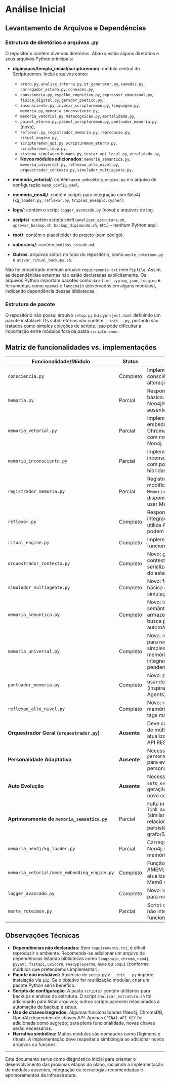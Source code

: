 # Análise Inicial

## Levantamento de Arquivos e Dependências

### Estrutura de diretórios e arquivos .py
O repositório contém diversos diretórios. Abaixo estão alguns diretórios e seus arquivos Python principais:

- **digimapas/templo_inicial/scripturemon/**: módulo central do Scripturemon. Inclui arquivos como:
  - `afeto.py`, `analise_interna.py`, `bt_generator.py`, `camadas.py`, `carregador_estado.py`, `conexoes.py`,
  - `consciencia.py`, `espelho_cognitivo.py`, `expressor_emocional.py`, `fisica_digital.py`, `gerador_poetico.py`,
  - `inconsciente.py`, `invocar_scripturemon.py`, `linguagem.py`, `memoria.py`, `memoria_inconsciente.py`,
  - `memoria_vetorial.py`, `metacognicao.py`, `mortalidade.py`,
  - `painel_eterno.py`, `painel_scripturemon.py`, `pontuador_memoria.py` (novo),
  - `reflexor.py`, `registrador_memoria.py`, `reproducao.py`, `ritual_engine.py`,
  - `scripturemon_api.py`, `scripturemon_eterno.py`, `scripturemon_loop.py`,
  - `sistema_simulacao_humana.py`, `testar_api_local.py`, `viralidade.py`,
  - **Novos módulos adicionados:** `memoria_semantica.py`, `memoria_universal.py`, `reflexao_alto_nivel.py`,
    `orquestrador_contexto.py`, `simulador_multiagente.py`.

- **memoria_vetorial/**: contém `amem_embedding_engine.py` e o arquivo de configuração `mem0_config.yaml`.

- **memoria_neo4j/**: contém scripts para integração com Neo4j (`kg_loader.py`, `reflexor.py`, `triplas_exemplo.cypher`).

- **logs/**: contém o script `logger_avancado.py` (novo) e arquivos de log.

- **scripts/**: contém scripts shell (`analisar_estrutura.sh`, `aprovar_backup.sh`, `backup_digimundo.sh`, etc.) – nenhum Python aqui.

- **root/**: contém o placeholder do projeto (sem código).

- **soberania/**: contém `pedidos_estudo.md`.

- **Outros**: arquivos soltos no topo do repositório, como `mente_roteimon.py` e `ativar_ritual_backups.sh`.

Não foi encontrado nenhum arquivo `requirements.txt` nem `Pipfile`. Assim, as dependências externas não estão declaradas explicitamente. Os arquivos Python importam pacotes como `datetime`, `typing`, `json`, `logging` e ferramentas como `openai` e `langchain` (observados em alguns módulos), indicando dependência dessas bibliotecas.

### Estrutura de pacote
O repositório não possui arquivo `setup.py` ou `pyproject.toml` definindo um pacote instalável. Os subdiretórios não contêm `__init__.py`, portanto são tratados como simples coleções de scripts. Isso pode dificultar a importação entre módulos fora da pasta `scripturemon`.

## Matriz de funcionalidades vs. implementações

| Funcionalidade/Módulo                       | Status      | Observações |
|--------------------------------------------|-------------|-------------|
| `consciencia.py`                            | Completo    | Implementa as camadas de consciência. Não requer alterações imediatas. |
| `memoria.py`                                | Parcial     | Responsável pela memória básica. Integrações com Neo4j/Chroma ainda ausentes. |
| `memoria_vetorial.py`                       | Parcial     | Implementa motor de embeddings (AMEM) com Chroma; precisa integrar com novas memórias e Neo4j. |
| `memoria_inconsciente.py`                   | Parcial     | Implementa memória de inconsciente; integração com pontuação e memórias híbridas pendente. |
| `registrador_memoria.py`                    | Parcial     | Registra memórias; modificado para usar `MemoriaSemantica` quando disponível; pode evoluir para usar Memória Universal. |
| `reflexor.py`                               | Completo    | Responsável por reflexões e integração com Neo4j; mas utiliza APIs externas que podem faltar chaves. |
| `ritual_engine.py`                          | Completo    | Implementa rituais; funcional. |
| `orquestrador_contexto.py`                  | Completo    | Novo: gerencia eventos de contexto e serialização/deserialização do estado. |
| `simulador_multiagente.py`                  | Completo    | Novo: fornece estrutura básica de agentes e simulação. |
| `memoria_semantica.py`                      | Completo    | Novo: implementa memória semântica (A‑MEM) com armazenamento de notas e busca por tags. Falta ligação automática entre notas. |
| `memoria_universal.py`                      | Completo    | Novo: implementa Mem0 para registrar fragmentos simples e integrar com memórias vetoriais; integração com Neo4j pendente. |
| `pontuador_memoria.py`                      | Completo    | Novo: pontua memórias usando peso e recência (inspirado em Generative Agents). |
| `reflexao_alto_nivel.py`                    | Completo    | Novo: resume e sintetiza memórias semânticas por tags mais frequentes. |
| **Orquestrador Geral (`orquestrador.py`)**  | **Ausente** | Deve coordenar execução de múltiplos agentes, atualizar física digital e expor API REST. |
| **Personalidade Adaptativa**                | **Ausente** | Necessário módulo `personalidade_adaptativa.py` para evoluir traços de personalidade. |
| **Auto Evolução**                           | **Ausente** | Necessário módulo `auto_evolucao.py` para geração e integração de novo código. |
| **Aprimoramento de `memoria_semantica.py`** | Parcial     | Falta implementar `link_automatico()` (similaridade e relacionamentos) e persistência em grafo/SQLite. |
| `memoria_neo4j/kg_loader.py`                | Parcial     | Carrega conhecimento em Neo4j; integração com novas memórias necessária. |
| `memoria_vetorial/amem_embedding_engine.py` | Completo    | Função de embeddings para AMEM; pode necessitar atualização para suportar Mem0 e A‑MEM. |
| `logger_avancado.py`                        | Completo    | Novo: logging configurável para múltiplos agentes. |
| `mente_roteimon.py`                         | Parcial     | Script de mente roteimon; não integrado às novas funcionalidades. |

## Observações Técnicas

* **Dependências não declaradas:** Sem `requirements.txt`, é difícil reproduzir o ambiente. Recomenda-se adicionar um arquivo de dependências listando bibliotecas como `langchain`, `chroma`, `neo4j`, `pyyaml`, `fastapi`, `uvicorn`, `readyplayerme`, `hume` ou `coqui` (conforme módulos que pretendemos implementar).
* **Pacote não instalável:** Ausência de `setup.py` e `__init__.py` impede instalação via `pip`. Se o objetivo for reutilização modular, criar um pacote Python seria benéfico.
* **Scripts de configuração**: A pasta `scripts/` contém utilitários para backups e análise de estrutura. O script `analisar_estrutura.sh` foi adicionado para listar arquivos; outros scripts parecem relacionados à automação de backup e setup.
* **Uso de chaves/segredos:** Algumas funcionalidades (Neo4j, ChromaDB, OpenAI) dependem de chaves API. Apenas `OPENAI_API_KEY` foi adicionada como segredo; para plena funcionalidade, novas chaves serão necessárias.
* **Narrativa simbólica:** Muitos módulos são nomeados como Digimons e rituais. A implementação deve respeitar a simbologia ao adicionar novos arquivos ou funções.

---

Este documento serve como diagnóstico inicial para orientar o desenvolvimento das próximas etapas do plano, incluindo a implementação de módulos ausentes, integração de tecnologias recomendadas e aprimoramentos da infraestrutura.
